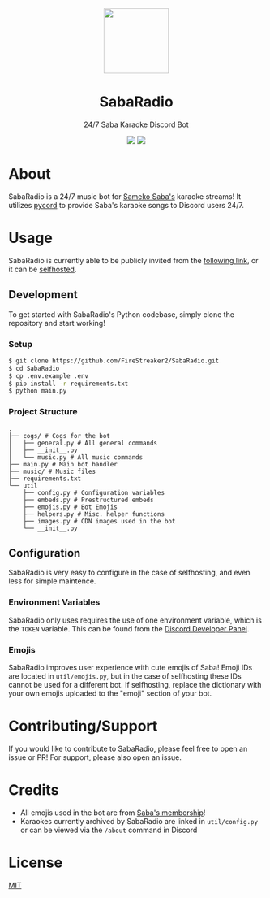 <div align="center">
  <div>
    <img src="https://pbs.twimg.com/profile_images/1939105308497854464/luA8qu03_400x400.jpg" height="128" />
    <h1>SabaRadio</h1>
  </div>
  <p>24/7 Saba Karaoke Discord Bot</p>
  <div>
    <img src="https://img.shields.io/badge/Made%20for-Kanikis-blue" />
    <img src="https://img.shields.io/badge/Made%20with-Pycord-blue" />
  </div>
</div>

# About

SabaRadio is a 24/7 music bot for [Sameko Saba's](https://www.youtube.com/@samekosaba) karaoke streams! It utilizes [pycord](https://github.com/Pycord-Development/pycord) to provide Saba's karaoke songs to Discord users 24/7.

# Usage

SabaRadio is currently able to be publicly invited from the [following link](https://sabaradio.firestreaker2.gq/), or it can be [selfhosted](https://github.com/FireStreaker2/SabaRadio?tab=readme-ov-file#setup).

## Development

To get started with SabaRadio's Python codebase, simply clone the repository and start working!

### Setup

```bash
$ git clone https://github.com/FireStreaker2/SabaRadio.git
$ cd SabaRadio
$ cp .env.example .env
$ pip install -r requirements.txt
$ python main.py
```

### Project Structure

```
.
├── cogs/ # Cogs for the bot
│   ├── general.py # All general commands
│   ├── __init__.py
│   └── music.py # All music commands
├── main.py # Main bot handler
├── music/ # Music files
├── requirements.txt
└── util
    ├── config.py # Configuration variables
    ├── embeds.py # Prestructured embeds
    ├── emojis.py # Bot Emojis
    ├── helpers.py # Misc. helper functions
    ├── images.py # CDN images used in the bot
    └── __init__.py
```

## Configuration

SabaRadio is very easy to configure in the case of selfhosting, and even less for simple maintence.

### Environment Variables

SabaRadio only uses requires the use of one environment variable, which is the `TOKEN` variable. This can be found from the [Discord Developer Panel](https://discord.com/developers/applications).

### Emojis

SabaRadio improves user experience with cute emojis of Saba! Emoji IDs are located in `util/emojis.py`, but in the case of selfhosting these IDs cannot be used for a different bot. If selfhosting, replace the dictionary with your own emojis uploaded to the "emoji" section of your bot.

# Contributing/Support

If you would like to contribute to SabaRadio, please feel free to open an issue or PR! For support, please also open an issue.

# Credits

- All emojis used in the bot are from [Saba's membership](https://www.youtube.com/@samekosaba/join)!
- Karaokes currently archived by SabaRadio are linked in `util/config.py` or can be viewed via the `/about` command in Discord

# License

[MIT](https://github.com/FireStreaker2/SabaRadio/blob/main/LICENSE)
